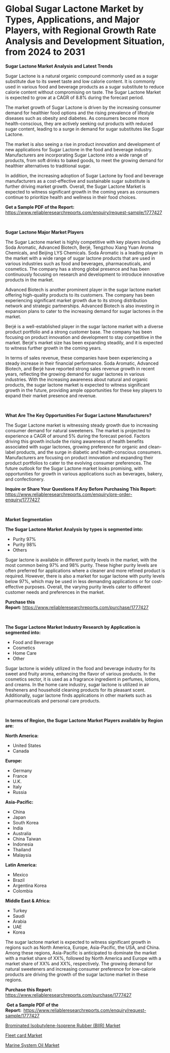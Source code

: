 <p><h1>Global Sugar Lactone Market by Types, Applications, and Major Players, with Regional Growth Rate Analysis and Development Situation, from 2024 to 2031</h1></p><p><strong>Sugar Lactone Market Analysis and Latest Trends</strong></p>
<p><p>Sugar Lactone is a natural organic compound commonly used as a sugar substitute due to its sweet taste and low calorie content. It is commonly used in various food and beverage products as a sugar substitute to reduce calorie content without compromising on taste. The Sugar Lactone Market is expected to grow at a CAGR of 8.8% during the forecast period.</p><p>The market growth of Sugar Lactone is driven by the increasing consumer demand for healthier food options and the rising prevalence of lifestyle diseases such as obesity and diabetes. As consumers become more health-conscious, they are actively seeking out products with reduced sugar content, leading to a surge in demand for sugar substitutes like Sugar Lactone.</p><p>The market is also seeing a rise in product innovation and development of new applications for Sugar Lactone in the food and beverage industry. Manufacturers are incorporating Sugar Lactone into a wide range of products, from soft drinks to baked goods, to meet the growing demand for healthier alternatives to traditional sugar.</p><p>In addition, the increasing adoption of Sugar Lactone by food and beverage manufacturers as a cost-effective and sustainable sugar substitute is further driving market growth. Overall, the Sugar Lactone Market is expected to witness significant growth in the coming years as consumers continue to prioritize health and wellness in their food choices.</p></p>
<p><strong>Get a Sample PDF of the Report:&nbsp;</strong> <a href="https://www.reliableresearchreports.com/enquiry/request-sample/1777427">https://www.reliableresearchreports.com/enquiry/request-sample/1777427</a></p>
<p>&nbsp;</p>
<p><strong>Sugar Lactone Major Market Players</strong></p>
<p><p>The Sugar Lactone market is highly competitive with key players including Soda Aromatic, Advanced Biotech, Berjé, Tengzhou Xiang Yuan Aroma Chemicals, and Beijing LYS Chemicals. Soda Aromatic is a leading player in the market with a wide range of sugar lactone products that are used in various industries such as food and beverages, pharmaceuticals, and cosmetics. The company has a strong global presence and has been continuously focusing on research and development to introduce innovative products in the market.</p><p>Advanced Biotech is another prominent player in the sugar lactone market offering high-quality products to its customers. The company has been experiencing significant market growth due to its strong distribution network and strategic partnerships. Advanced Biotech is also investing in expansion plans to cater to the increasing demand for sugar lactones in the market.</p><p>Berjé is a well-established player in the sugar lactone market with a diverse product portfolio and a strong customer base. The company has been focusing on product innovation and development to stay competitive in the market. Berjé's market size has been expanding steadily, and it is expected to witness further growth in the coming years.</p><p>In terms of sales revenue, these companies have been experiencing a steady increase in their financial performance. Soda Aromatic, Advanced Biotech, and Berjé have reported strong sales revenue growth in recent years, reflecting the growing demand for sugar lactones in various industries. With the increasing awareness about natural and organic products, the sugar lactone market is expected to witness significant growth in the future, providing ample opportunities for these key players to expand their market presence and revenue.</p></p>
<p>&nbsp;</p>
<p><strong>What Are The Key Opportunities For Sugar Lactone Manufacturers?</strong></p>
<p><p>The Sugar Lactone market is witnessing steady growth due to increasing consumer demand for natural sweeteners. The market is projected to experience a CAGR of around 5% during the forecast period. Factors driving this growth include the rising awareness of health benefits associated with sugar lactones, growing preference for organic and clean-label products, and the surge in diabetic and health-conscious consumers. Manufacturers are focusing on product innovation and expanding their product portfolios to cater to the evolving consumer preferences. The future outlook for the Sugar Lactone market looks promising, with opportunities for growth in various applications such as beverages, bakery, and confectionery.</p></p>
<p><strong>Inquire or Share Your Questions If Any Before Purchasing This Report:</strong> <a href="https://www.reliableresearchreports.com/enquiry/pre-order-enquiry/1777427">https://www.reliableresearchreports.com/enquiry/pre-order-enquiry/1777427</a></p>
<p>&nbsp;</p>
<p><strong>Market Segmentation</strong></p>
<p><strong>The Sugar Lactone Market Analysis by types is segmented into:</strong></p>
<p><ul><li>Purity 97%</li><li>Purity 98%</li><li>Others</li></ul></p>
<p><p>Sugar lactone is available in different purity levels in the market, with the most common being 97% and 98% purity. These higher purity levels are often preferred for applications where a cleaner and more refined product is required. However, there is also a market for sugar lactone with purity levels below 97%, which may be used in less demanding applications or for cost-effective purposes. Overall, the varying purity levels cater to different customer needs and preferences in the market.</p></p>
<p><strong>Purchase this Report:&nbsp;</strong><a href="https://www.reliableresearchreports.com/purchase/1777427">https://www.reliableresearchreports.com/purchase/1777427</a></p>
<p>&nbsp;</p>
<p><strong>The Sugar Lactone Market Industry Research by Application is segmented into:</strong></p>
<p><ul><li>Food and Beverage</li><li>Cosmetics</li><li>Home Care</li><li>Other</li></ul></p>
<p><p>Sugar lactone is widely utilized in the food and beverage industry for its sweet and fruity aroma, enhancing the flavor of various products. In the cosmetics sector, it is used as a fragrance ingredient in perfumes, lotions, and creams. In the home care industry, sugar lactone is utilized in air fresheners and household cleaning products for its pleasant scent. Additionally, sugar lactone finds applications in other markets such as pharmaceuticals and personal care products.</p></p>
<p>&nbsp;</p>
<p><strong>In terms of Region, the Sugar Lactone Market Players available by Region are:</strong></p>
<p>
    <p> <strong> North America: </strong>
        <ul>
            <li>United States</li>
            <li>Canada</li>
        </ul>
        </p> 
    <p> <strong> Europe: </strong>
        <ul>
            <li>Germany</li>
            <li>France</li>
            <li>U.K.</li>
            <li>Italy</li>
            <li>Russia</li>
        </ul>
        </p> 
    <p> <strong> Asia-Pacific: </strong>
        <ul>
            <li>China</li>
            <li>Japan</li>
            <li>South Korea</li>
            <li>India</li>
            <li>Australia</li>
            <li>China Taiwan</li>
            <li>Indonesia</li>
            <li>Thailand</li>
            <li>Malaysia</li>
        </ul>
        </p> 
    <p> <strong> Latin America: </strong>
        <ul>
            <li>Mexico</li>
            <li>Brazil</li>
            <li>Argentina Korea</li>
            <li>Colombia</li>
        </ul>
        </p> 
    <p> <strong> Middle East & Africa: </strong>
        <ul>
            <li>Turkey</li>
            <li>Saudi</li>
            <li>Arabia</li>
            <li>UAE</li>
            <li>Korea</li>
        </ul>
    </p>
    </p>
<p><p>The sugar lactone market is expected to witness significant growth in regions such as North America, Europe, Asia-Pacific, the USA, and China. Among these regions, Asia-Pacific is anticipated to dominate the market with a market share of XX%, followed by North America and Europe with a market share of XX% and XX%, respectively. The growing demand for natural sweeteners and increasing consumer preference for low-calorie products are driving the growth of the sugar lactone market in these regions.</p></p>
<p><strong>Purchase this Report: </strong><a href="https://www.reliableresearchreports.com/purchase/1777427">https://www.reliableresearchreports.com/purchase/1777427</a></p>
<p>&nbsp;<strong>Get a Sample PDF of the Report:&nbsp;&nbsp;</strong><a href="https://www.reliableresearchreports.com/enquiry/request-sample/1777427">https://www.reliableresearchreports.com/enquiry/request-sample/1777427</a></p>
<p><strong></strong></p>
<p><p><a href="https://view.publitas.com/reportprime-1/brominated-isobutylene-isoprene-rubber-biir-market-growth-market-trends-covid-19-impact-and-forecasts-for-period-from-2023-2030/">Brominated Isobutylene-Isoprene Rubber (BIIR) Market</a></p><p><a href="https://view.publitas.com/reportprime-1/fleet-card-market-research-report-forecasted-for-period-from-2023-2030-by-market-type-market-application-and-region/">Fleet card Market</a></p><p><a href="https://view.publitas.com/reportprime-1/marine-system-oil-market-research-report-forecasted-for-period-from-2023-2030-by-market-type-market-application-and-region/">Marine System Oil Market</a></p></p>